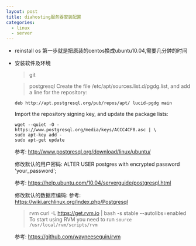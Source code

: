 ```yaml
---
layout: post
title: diahosting服务器安装配置
categories:
  - linux
  - server
---
```


* reinstall os
  第一歩就是把原装的centos换成ubuntu10.04,需要几分鈡的时间

* 安装软件及环境

  > git

  > postgresql
    Create the file /etc/apt/sources.list.d/pgdg.list, and add a line for the repository:

      deb http://apt.postgresql.org/pub/repos/apt/ lucid-pgdg main

    Import the repository signing key, and update the package lists:

      wget --quiet -O - https://www.postgresql.org/media/keys/ACCC4CF8.asc | \
      sudo apt-key add -
      sudo apt-get update 

    参考: http://www.postgresql.org/download/linux/ubuntu/

    修改默认的用户密码: ALTER USER postgres with encrypted password 'your_password';

    参考: https://help.ubuntu.com/10.04/serverguide/postgresql.html
    
    修改默认的数据库编码:
    参考: https://wiki.archlinux.org/index.php/Postgresql

  > rvm
    curl -L https://get.rvm.io | bash -s stable --autolibs=enabled
    To start using RVM you need to run `source /usr/local/rvm/scripts/rvm`

    参考: https://github.com/wayneeseguin/rvm
